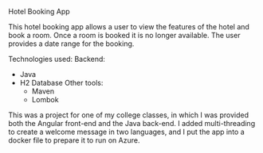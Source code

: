 Hotel Booking App

This hotel booking app allows a user to view the features of the hotel and book a room. Once a room is booked it is no longer available. The user provides a date range for the booking. 

Technologies used:
Backend: 
- Java
- H2 Database
Other tools:
  - Maven
  - Lombok

This was a project for one of my college classes, in which I was provided both the Angular front-end and the Java back-end.
I added multi-threading to create a welcome message in two languages, and I put the app into a docker file to prepare it to run on Azure.
